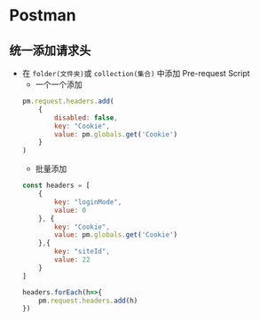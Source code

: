 # Postman

## 统一添加请求头
- 在 `folder(文件夹)`或 `collection(集合)` 中添加 Pre-request Script
    - 一个一个添加
    ```js
    pm.request.headers.add(
        {
            disabled: false,
            key: "Cookie",
            value: pm.globals.get('Cookie')
        }
    )
    ```
    - 批量添加
    ```js
    const headers = [
        {
            key: "loginMode",
            value: 0
        }, {
            key: "Cookie",
            value: pm.globals.get('Cookie')
        },{
            key: "siteId",
            value: 22
        }
    ]

    headers.forEach(h=>{
        pm.request.headers.add(h)
    })
    ```